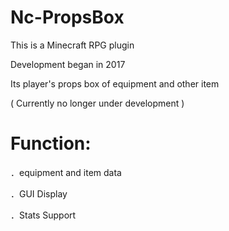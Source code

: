 # Nc-PropsBox
This is a Minecraft RPG plugin

Development began in 2017

Its player's props box of equipment and other item

( Currently no longer under development )

# Function: 
．equipment and item data

．GUI Display

．Stats Support
